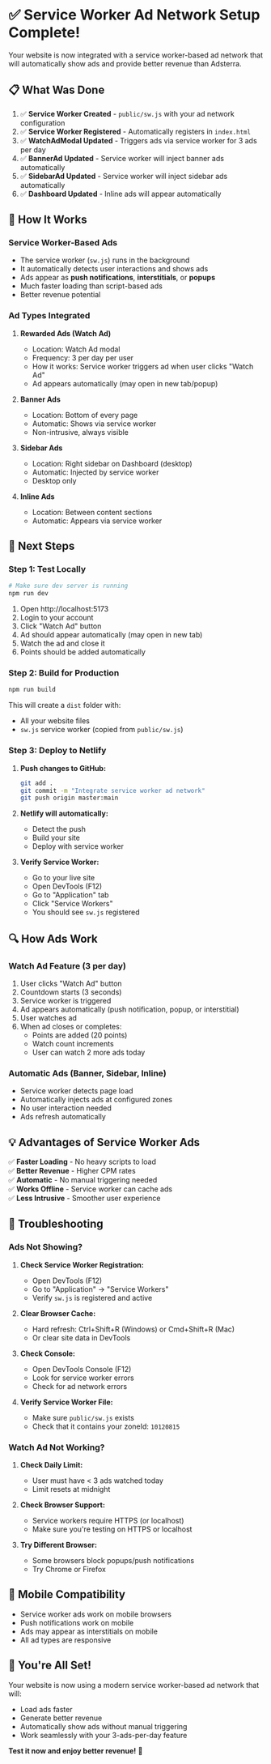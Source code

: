 # ✅ Service Worker Ad Network Setup Complete!

Your website is now integrated with a service worker-based ad network that will automatically show ads and provide better revenue than Adsterra.

## 📋 What Was Done

1. ✅ **Service Worker Created** - `public/sw.js` with your ad network configuration
2. ✅ **Service Worker Registered** - Automatically registers in `index.html`
3. ✅ **WatchAdModal Updated** - Triggers ads via service worker for 3 ads per day
4. ✅ **BannerAd Updated** - Service worker will inject banner ads automatically
5. ✅ **SidebarAd Updated** - Service worker will inject sidebar ads automatically
6. ✅ **Dashboard Updated** - Inline ads will appear automatically

## 🎯 How It Works

### Service Worker-Based Ads
- The service worker (`sw.js`) runs in the background
- It automatically detects user interactions and shows ads
- Ads appear as **push notifications**, **interstitials**, or **popups**
- Much faster loading than script-based ads
- Better revenue potential

### Ad Types Integrated

1. **Rewarded Ads (Watch Ad)**
   - Location: Watch Ad modal
   - Frequency: 3 per day per user
   - How it works: Service worker triggers ad when user clicks "Watch Ad"
   - Ad appears automatically (may open in new tab/popup)

2. **Banner Ads**
   - Location: Bottom of every page
   - Automatic: Shows via service worker
   - Non-intrusive, always visible

3. **Sidebar Ads**
   - Location: Right sidebar on Dashboard (desktop)
   - Automatic: Injected by service worker
   - Desktop only

4. **Inline Ads**
   - Location: Between content sections
   - Automatic: Appears via service worker

## 🚀 Next Steps

### Step 1: Test Locally

```bash
# Make sure dev server is running
npm run dev
```

1. Open http://localhost:5173
2. Login to your account
3. Click "Watch Ad" button
4. Ad should appear automatically (may open in new tab)
5. Watch the ad and close it
6. Points should be added automatically

### Step 2: Build for Production

```bash
npm run build
```

This will create a `dist` folder with:
- All your website files
- `sw.js` service worker (copied from `public/sw.js`)

### Step 3: Deploy to Netlify

1. **Push changes to GitHub:**
   ```bash
   git add .
   git commit -m "Integrate service worker ad network"
   git push origin master:main
   ```

2. **Netlify will automatically:**
   - Detect the push
   - Build your site
   - Deploy with service worker

3. **Verify Service Worker:**
   - Go to your live site
   - Open DevTools (F12)
   - Go to "Application" tab
   - Click "Service Workers"
   - You should see `sw.js` registered

## 🔍 How Ads Work

### Watch Ad Feature (3 per day)

1. User clicks "Watch Ad" button
2. Countdown starts (3 seconds)
3. Service worker is triggered
4. Ad appears automatically (push notification, popup, or interstitial)
5. User watches ad
6. When ad closes or completes:
   - Points are added (20 points)
   - Watch count increments
   - User can watch 2 more ads today

### Automatic Ads (Banner, Sidebar, Inline)

- Service worker detects page load
- Automatically injects ads at configured zones
- No user interaction needed
- Ads refresh automatically

## 💡 Advantages of Service Worker Ads

✅ **Faster Loading** - No heavy scripts to load  
✅ **Better Revenue** - Higher CPM rates  
✅ **Automatic** - No manual triggering needed  
✅ **Works Offline** - Service worker can cache ads  
✅ **Less Intrusive** - Smoother user experience  

## 🔧 Troubleshooting

### Ads Not Showing?

1. **Check Service Worker Registration:**
   - Open DevTools (F12)
   - Go to "Application" → "Service Workers"
   - Verify `sw.js` is registered and active

2. **Clear Browser Cache:**
   - Hard refresh: Ctrl+Shift+R (Windows) or Cmd+Shift+R (Mac)
   - Or clear site data in DevTools

3. **Check Console:**
   - Open DevTools Console (F12)
   - Look for service worker errors
   - Check for ad network errors

4. **Verify Service Worker File:**
   - Make sure `public/sw.js` exists
   - Check that it contains your zoneId: `10120815`

### Watch Ad Not Working?

1. **Check Daily Limit:**
   - User must have < 3 ads watched today
   - Limit resets at midnight

2. **Check Browser Support:**
   - Service workers require HTTPS (or localhost)
   - Make sure you're testing on HTTPS or localhost

3. **Try Different Browser:**
   - Some browsers block popups/push notifications
   - Try Chrome or Firefox

## 📱 Mobile Compatibility

- Service worker ads work on mobile browsers
- Push notifications work on mobile
- Ads may appear as interstitials on mobile
- All ad types are responsive

## 🎉 You're All Set!

Your website is now using a modern service worker-based ad network that will:
- Load ads faster
- Generate better revenue
- Automatically show ads without manual triggering
- Work seamlessly with your 3-ads-per-day feature

**Test it now and enjoy better revenue!** 🚀

